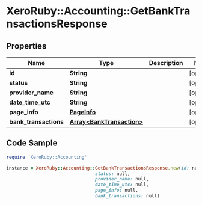 # XeroRuby::Accounting::GetBankTransactionsResponse

## Properties

Name | Type | Description | Notes
------------ | ------------- | ------------- | -------------
**id** | **String** |  | [optional] 
**status** | **String** |  | [optional] 
**provider_name** | **String** |  | [optional] 
**date_time_utc** | **String** |  | [optional] 
**page_info** | [**PageInfo**](PageInfo.md) |  | [optional] 
**bank_transactions** | [**Array&lt;BankTransaction&gt;**](BankTransaction.md) |  | [optional] 

## Code Sample

```ruby
require 'XeroRuby::Accounting'

instance = XeroRuby::Accounting::GetBankTransactionsResponse.new(id: null,
                                 status: null,
                                 provider_name: null,
                                 date_time_utc: null,
                                 page_info: null,
                                 bank_transactions: null)
```


